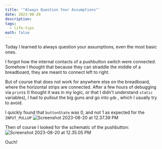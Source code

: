 ```yaml
---
title: '"Always Question Your Assumptions"'
date: 2023-08-20
description: 
tags:
  - life-tips
math: false
---
```


Today I learned to always question your assumptions, even the most basic ones.

I forgot how the internal contacts of a pushbutton switch were connected. Somehow I thought that because they can straddle the middle of a breadboard, they are meant to connect left to right. 

But of course that does not work for anywhere else on the breadboard, where the horizontal strips are connected. After a few hours of debugging via `print`s (I thought it was in my logic, or that I didn't understand `static` variables), I had to pullout the big guns and go into `gdb` , which I usually try to avoid. 

I quickly found that `buttonState` was 0, and not 1 as expected for the `INPUT_PULLUP`
![Screenshot 2023-08-20 at 12.37.39 PM](Screenshot%202023-08-20%20at%2012.37.39%20PM.png)

Then of course I looked for the schematic of the pushbutton:
![Screenshot 2023-08-20 at 12.35.05 PM](Screenshot%202023-08-20%20at%2012.35.05%20PM.png)

Ouch!

